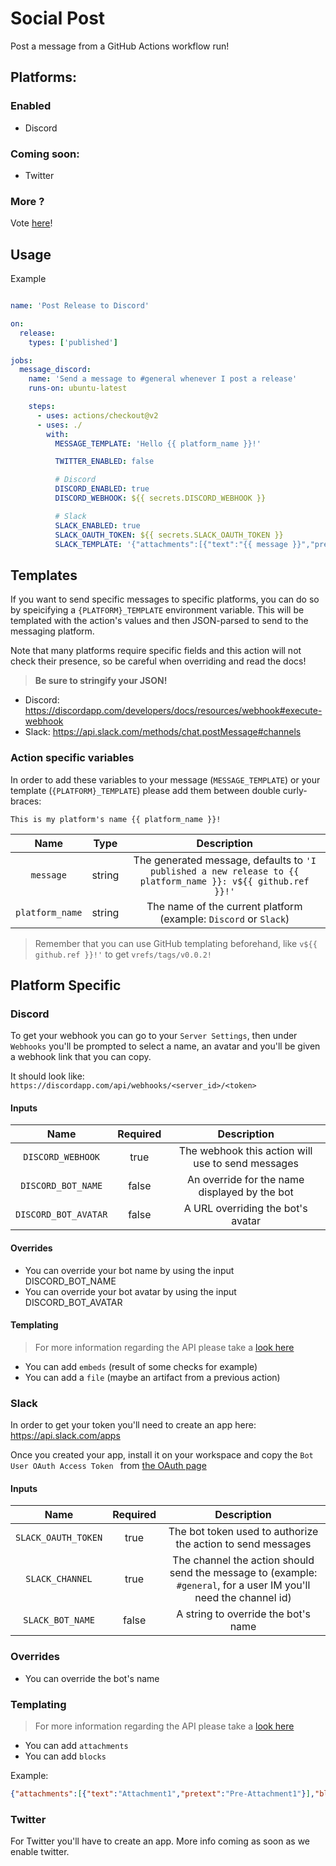 # Social Post

Post a message from a GitHub Actions workflow run!

## Platforms:

### Enabled
- Discord

### Coming soon:
- Twitter

### More ? 
Vote [here](https://github.com/jsmrcaga/action-social-post/issues/1)!

## Usage

Example

```yml

name: 'Post Release to Discord'

on:
  release:
    types: ['published']

jobs:
  message_discord:
    name: 'Send a message to #general whenever I post a release'
    runs-on: ubuntu-latest

    steps:
      - uses: actions/checkout@v2
      - uses: ./
        with:
          MESSAGE_TEMPLATE: 'Hello {{ platform_name }}!'

          TWITTER_ENABLED: false

          # Discord
          DISCORD_ENABLED: true
          DISCORD_WEBHOOK: ${{ secrets.DISCORD_WEBHOOK }}

          # Slack
          SLACK_ENABLED: true
          SLACK_OAUTH_TOKEN: ${{ secrets.SLACK_OAUTH_TOKEN }}
          SLACK_TEMPLATE: '{"attachments":[{"text":"{{ message }}","pretext":"${{ github.ref }}"}],"blocks":[{"type":"section","text":{"type":"plain_text","text":"Block 1"}}],"channel":"#general"}'

```

## Templates

If you want to send specific messages to specific platforms, you can do so by speicifying a `{PLATFORM}_TEMPLATE` environment
variable. This will be templated with the action's values and then JSON-parsed to send to the messaging platform.

Note that many platforms require specific fields and this action will not check their presence, so be careful when overriding and
read the docs! 

> **Be sure to stringify your JSON!**

* Discord: https://discordapp.com/developers/docs/resources/webhook#execute-webhook
* Slack: https://api.slack.com/methods/chat.postMessage#channels

### Action specific variables

In order to add these variables to your message (`MESSAGE_TEMPLATE`) or your template (`{PLATFORM}_TEMPLATE`) please add them between double curly-braces:
```
This is my platform's name {{ platform_name }}!
```

| Name | Type | Description |
|:----:|:----:|:-----------:|
| `message` | string | The generated message, defaults to `'I published a new release to {{ platform_name }}: v${{ github.ref }}!'` |
| `platform_name` | string | The name of the current platform (example: `Discord` or `Slack`) |

> Remember that you can use GitHub templating beforehand, like `v${{ github.ref }}!'` to get `vrefs/tags/v0.0.2!`

## Platform Specific

### Discord

To get your webhook you can go to your `Server Settings`, then under `Webhooks` you'll be prompted
to select a name, an avatar and you'll be given a webhook link that you can copy.

It should look like: `https://discordapp.com/api/webhooks/<server_id>/<token>` 

#### Inputs

| Name | Required | Description |
|:----:|:--------:|:-----------:|
| `DISCORD_WEBHOOK` | true | The webhook this action will use to send messages |
| `DISCORD_BOT_NAME` | false | An override for the name displayed by the bot |
| `DISCORD_BOT_AVATAR` | false | A URL overriding the bot's avatar |

#### Overrides

* You can override your bot name by using the input DISCORD_BOT_NAME
* You can override your bot avatar by using the input DISCORD_BOT_AVATAR

#### Templating

> For more information regarding the API please take a [look here](https://discordapp.com/developers/docs/resources/webhook#execute-webhook)

* You can add `embeds` (result of some checks for example)
* You can add a `file` (maybe an artifact from a previous action)

### Slack

In order to get your token you'll need to create an app here: https://api.slack.com/apps

Once you created your app, install it on your workspace and copy the `Bot User OAuth Access Token
` from [the OAuth page](https://api.slack.com/apps/ABYQYUCF5/oauth?)

#### Inputs

| Name | Required | Description |
|:----:|:--------:|:-----------:|
| `SLACK_OAUTH_TOKEN` | true | The bot token used to authorize the action to send messages |
| `SLACK_CHANNEL` | true | The channel the action should send the message to (example: `#general`, for a user IM you'll need the channel id) |
| `SLACK_BOT_NAME` | false | A string to override the bot's name |


### Overrides

* You can override the bot's name

### Templating

> For more information regarding the API please take a [look here](https://api.slack.com/methods/chat.postMessage)

* You can add `attachments`
* You can add `blocks`

Example:
```json
{"attachments":[{"text":"Attachment1","pretext":"Pre-Attachment1"}],"blocks":[{"type":"section","text":{"type":"plain_text","text":"Block 1"}}],"channel":"#general"}
```

### Twitter

For Twitter you'll have to create an app. More info coming as soon as we enable twitter.
